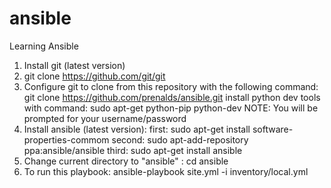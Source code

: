 # ansible
Learning Ansible

1) Install git (latest version)
2) git clone https://github.com/git/git
3) Configure git to clone from this repository with the following command:
  git clone https://github.com/prenalds/ansible.git
  install python dev tools with command: sudo apt-get python-pip python-dev
NOTE: You will be prompted for your username/password
3) Install ansible (latest version): first: sudo apt-get install software-properties-commom second: sudo apt-add-repository ppa:ansible/ansible  third: sudo apt-get install ansible
4) Change current directory to "ansible" : cd ansible
5) To run this playbook:  ansible-playbook site.yml -i inventory/local.yml

